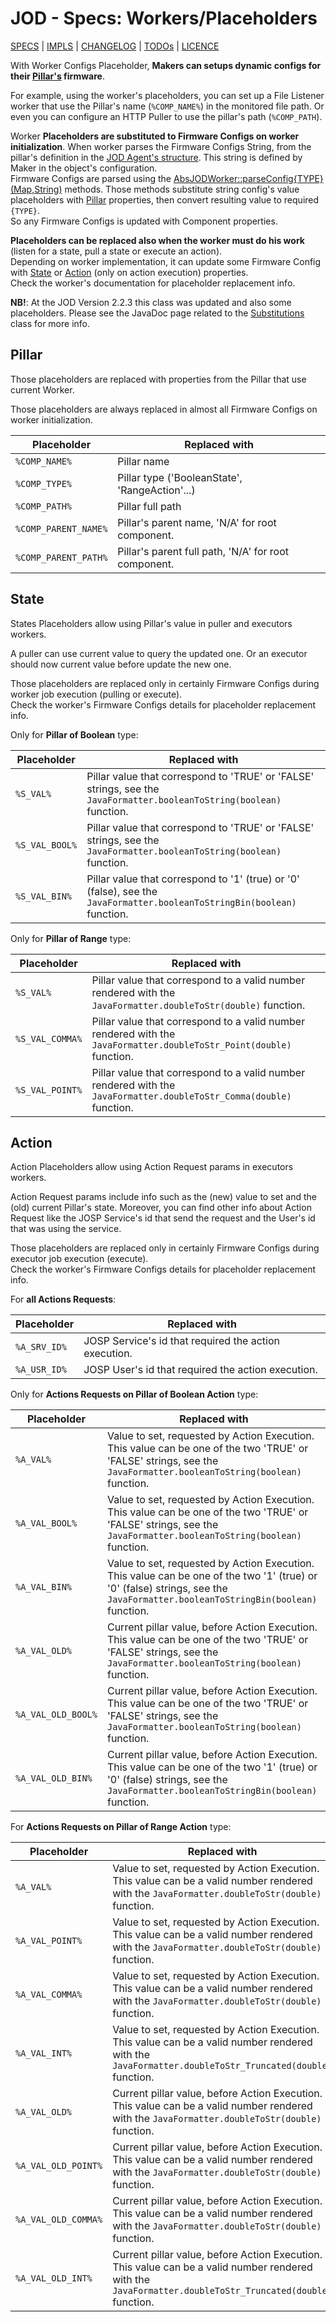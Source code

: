 # JOD - Specs: Workers/Placeholders

[SPECS](../specs.md) | [IMPLS](../impls.md) | [CHANGELOG](../../CHANGELOG.md) | [TODOs](../../TODOs.md) | [LICENCE](../../LICENCE.md)

With Worker Configs Placeholder, **Makers can setups dynamic configs for their
[Pillar's](pillars.md) firmware**.

For example, using the worker's placeholders, you can set up a File Listener worker
that use the Pillar's name (```%COMP_NAME%```) in the monitored file path.
Or even you can configure an HTTP Puller to use the pillar's path (```%COMP_PATH```).

Worker **Placeholders are substituted to Firmware Configs on worker initialization**.
When worker parses the Firmware Configs String, from the pillar's definition in
the [JOD Agent's structure](structure.md).
This string is defined by Maker in the object's configuration.<br/>
Firmware Configs are parsed using the [AbsJODWorker::parseConfig{TYPE}(Map,String)](/src/main/java/com/robypomper/josp/jod/executor/AbsJODWorker.java)
methods. Those methods substitute string config's value placeholders with
[Pillar](#pillar) properties, then convert resulting value to required ```{TYPE}```. <br/>
So any Firmware Configs is updated with Component properties.

**Placeholders can be replaced also when the worker must do his work** (listen
for a state, pull a state or execute an action).<br/>
Depending on worker implementation, it can update some Firmware Config with
[State](#state) or  [Action](#action) (only on action execution) properties. <br/>
Check the worker's documentation for placeholder replacement info.

**NB!**: At the JOD Version 2.2.3 this class was updated and also some placeholders.
Please see the JavaDoc page related to the [Substitutions](https://www.javadoc.io/static/com.robypomper.josp/jospJOD/2.2.3/com/robypomper/josp/jod/executor/Substitutions.html)
class for more info.

## Pillar

Those placeholders are replaced with properties from the Pillar that use current
Worker.

Those placeholders are always replaced in almost all Firmware Configs on worker
initialization.

| Placeholder              | Replaced with                                        |
|--------------------------|------------------------------------------------------|
| ```%COMP_NAME%```        | Pillar name                                          |
| ```%COMP_TYPE%```        | Pillar type ('BooleanState', 'RangeAction'...)       |
| ```%COMP_PATH%```        | Pillar full path                                     |
| ```%COMP_PARENT_NAME%``` | Pillar's parent name, 'N/A' for root component.      |
| ```%COMP_PARENT_PATH%``` | Pillar's parent full path, 'N/A' for root component. |

## State

States Placeholders allow using Pillar's value in puller and executors workers.

A puller can use current value to query the updated one.
Or an executor should now current value before update the new one.

Those placeholders are replaced only in certainly Firmware Configs during worker
job execution (pulling or execute).<br/>
Check the worker's Firmware Configs details for placeholder replacement info.

Only for **Pillar of Boolean** type:

| Placeholder        | Replaced with                                                                                                            |
|--------------------|--------------------------------------------------------------------------------------------------------------------------|
| ```%S_VAL%```      | Pillar value that correspond to 'TRUE' or 'FALSE' strings, see the `JavaFormatter.booleanToString(boolean)` function.    |
| ```%S_VAL_BOOL%``` | Pillar value that correspond to 'TRUE' or 'FALSE' strings, see the `JavaFormatter.booleanToString(boolean)` function.    |
| ```%S_VAL_BIN%```  | Pillar value that correspond to '1' (true) or '0' (false), see the `JavaFormatter.booleanToStringBin(boolean)` function. |

Only for **Pillar of Range** type:

| Placeholder         | Replaced with                                                                                                        |
|---------------------|----------------------------------------------------------------------------------------------------------------------|
| ```%S_VAL%```       | Pillar value that correspond to a valid number rendered with the `JavaFormatter.doubleToStr(double)` function.       |
| ```%S_VAL_COMMA%``` | Pillar value that correspond to a valid number rendered with the `JavaFormatter.doubleToStr_Point(double)` function. |
| ```%S_VAL_POINT%``` | Pillar value that correspond to a valid number rendered with the `JavaFormatter.doubleToStr_Comma(double)` function. |

## Action

Action Placeholders allow using Action Request params in executors workers.

Action Request params include info such as the (new) value to set and the (old)
current Pillar's state.
Moreover, you can find other info about Action Request like the JOSP Service's id
that send the request and the User's id that was using the service.

Those placeholders are replaced only in certainly Firmware Configs during executor
job execution (execute).<br/>
Check the worker's Firmware Configs details for placeholder replacement info.

For **all Actions Requests**:

| Placeholder      | Replaced with                                         |
|------------------|-------------------------------------------------------|
| ```%A_SRV_ID%``` | JOSP Service's id that required the action execution. |
| ```%A_USR_ID%``` | JOSP User's id that required the action execution.    |

Only for **Actions Requests on Pillar of Boolean Action** type:

| Placeholder            | Replaced with                                                                                                                                                                    |
|------------------------|----------------------------------------------------------------------------------------------------------------------------------------------------------------------------------|
| ```%A_VAL%```          | Value to set, requested by Action Execution. This value can be one of the two 'TRUE' or 'FALSE' strings, see the `JavaFormatter.booleanToString(boolean)` function.              |
| ```%A_VAL_BOOL%```     | Value to set, requested by Action Execution. This value can be one of the two 'TRUE' or 'FALSE' strings, see the `JavaFormatter.booleanToString(boolean)` function.              |
| ```%A_VAL_BIN%```      | Value to set, requested by Action Execution. This value can be one of the two '1' (true) or '0' (false) strings, see the `JavaFormatter.booleanToStringBin(boolean)` function.   |
| ```%A_VAL_OLD%```      | Current pillar value, before Action Execution. This value can be one of the two 'TRUE' or 'FALSE' strings, see the `JavaFormatter.booleanToString(boolean)` function.            |
| ```%A_VAL_OLD_BOOL%``` | Current pillar value, before Action Execution. This value can be one of the two 'TRUE' or 'FALSE' strings, see the `JavaFormatter.booleanToString(boolean)` function.            |
| ```%A_VAL_OLD_BIN%```  | Current pillar value, before Action Execution. This value can be one of the two '1' (true) or '0' (false) strings, see the `JavaFormatter.booleanToStringBin(boolean)` function. |

For **Actions Requests on Pillar of Range Action** type:

| Placeholder             | Replaced with                                                                                                                                             |
|-------------------------|-----------------------------------------------------------------------------------------------------------------------------------------------------------|
| ```%A_VAL%```           | Value to set, requested by Action Execution. This value can be a valid number rendered with the `JavaFormatter.doubleToStr(double)` function.             |
| ```%A_VAL_POINT%```     | Value to set, requested by Action Execution. This value can be a valid number rendered with the `JavaFormatter.doubleToStr(double)` function.             |
| ```%A_VAL_COMMA%```     | Value to set, requested by Action Execution. This value can be a valid number rendered with the `JavaFormatter.doubleToStr(double)` function.             |
| ```%A_VAL_INT%```       | Value to set, requested by Action Execution. This value can be a valid number rendered with the `JavaFormatter.doubleToStr_Truncated(double)` function.   |
| ```%A_VAL_OLD%```       | Current pillar value, before Action Execution. This value can be a valid number rendered with the `JavaFormatter.doubleToStr(double)` function.           |
| ```%A_VAL_OLD_POINT%``` | Current pillar value, before Action Execution. This value can be a valid number rendered with the `JavaFormatter.doubleToStr(double)` function.           |
| ```%A_VAL_OLD_COMMA%``` | Current pillar value, before  Action Execution. This value can be a valid number rendered with the `JavaFormatter.doubleToStr(double)` function.          |
| ```%A_VAL_OLD_INT%```   | Current pillar value, before Action Execution. This value can be a valid number rendered with the `JavaFormatter.doubleToStr_Truncated(double)` function. |
